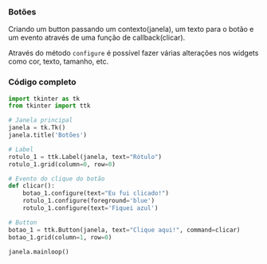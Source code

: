 ### Botões
  
Criando um button passando um contexto(janela), um texto para o botão e um evento através de uma função de callback(clicar).  
  
Através do método `configure` é possível fazer várias alterações nos widgets como cor, texto, tamanho, etc.  
  

### Código completo
  
```py
import tkinter as tk
from tkinter import ttk

# Janela principal
janela = tk.Tk()
janela.title('Botões')

# Label
rotulo_1 = ttk.Label(janela, text="Rótulo")
rotulo_1.grid(column=0, row=0)

# Evento do clique do botão
def clicar():
    botao_1.configure(text="Eu fui clicado!")
    rotulo_1.configure(foreground='blue')
    rotulo_1.configure(text='Fiquei azul')

# Button
botao_1 = ttk.Button(janela, text="Clique aqui!", command=clicar)
botao_1.grid(column=1, row=0)

janela.mainloop()
```